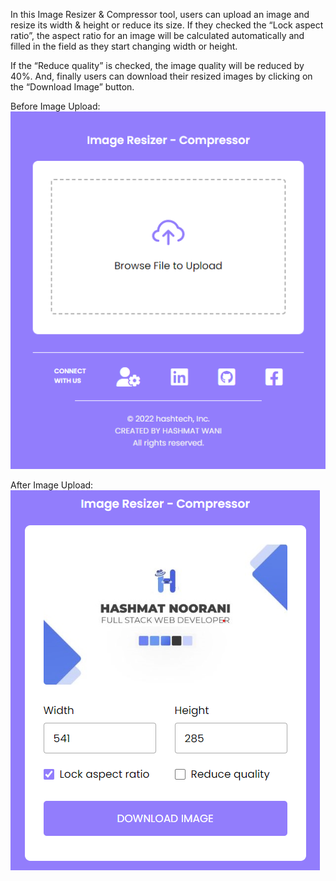 In this Image Resizer & Compressor tool, users can upload an image and resize its width & height or reduce its size. If they checked the “Lock aspect ratio”, the aspect ratio for an image will be calculated automatically and filled in the field as they start changing width or height.

If the “Reduce quality” is checked, the image quality will be reduced by 40%. And, finally users can download their resized images by clicking on the “Download Image” button.

Before Image Upload:
![Search Page Image](./readme%20Images/beforeUpload.png)

After Image Upload:
![Weather Page Image](./readme%20Images/afterUpload.png)
